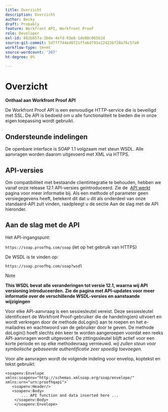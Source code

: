 ```yaml
---
title: Overzicht
description: Overzicht
author: Becky
draft: Probably
feature: Workfront API, Workfront Proof
role: Developer
exl-id: 882b657a-1bde-4efd-93e8-1de80c065b2d
source-git-commit: 5d7ff744ed0721ffa6d793a224226f28a76c57a0
workflow-type: tm+mt
source-wordcount: '267'
ht-degree: 0%

---
```


# Overzicht

**Onthaal aan Workfront Proof API**

De Workfront Proof API is een eenvoudige HTTP-service die is beveiligd met SSL. De API is bedoeld om u alle functionaliteit te bieden die in onze eigen toepassing wordt gebruikt.

## Ondersteunde indelingen

De openbare interface is SOAP 1.1 volgzaam met steun WSDL. Alle aanvragen worden daarom uitgevoerd met XML via HTTPS.

## API-versies

Om compatibiliteit met bestaande clientintegratie te behouden, hebben we vanaf onze release 12.1 API-versies geïntroduceerd. Zie de  [ API werkt ](https://api.proofhq.com/new-updates.html) pagina voor meer informatie bij. Als een methode of parameter geen versiegegevens heeft, betekent dit dat u dit als onderdeel van onze standaard-API zult vinden, raadpleegt u de sectie Aan de slag met de API hieronder.

## Aan de slag met de API

Het API-ingangspunt:

`https://soap.proofhq.com/soap` (let op het gebruik van HTTPS)

De WSDL is te vinden op:

`https://soap.proofhq.com/soap?wsdl`

>[!NOTE]
>
>**This WSDL bevat alle veranderingen tot versie 12.1, waarna wij API versioning introduceerden. Zie de pagina met API-updates voor meer informatie over de verschillende WSDL-versies en aanstaande wijzigingen**

Voor elke API-aanvraag is een sessiesleutel vereist. Deze sessiesleutel identificeert de Workfront Proof-gebruiker die de handeling(en) uitvoert en wordt verkregen door de methode doLogin() aan te roepen en het e-mailadres en wachtwoord van de gebruiker door te geven. De methode doLogin() hoeft slechts één keer te worden aangeroepen voordat een reeks API-aanvragen wordt uitgevoerd. De zittingssleutel blijft actief voor een korte periode en op elke methodevraag vernieuwd. *wij zullen steun voor symbolische gebaseerde authentificatie zeer spoedig toevoegen.*

Voor alle aanvragen wordt de volgende indeling voor envelop, koptekst en tekst gebruikt:

```
<soapenv:Envelope xmlns:soapenv="http://schemas.xmlsoap.org/soap/envelope/" xmlns:urn="urn:proofhqapi">`
   <soapenv:Header/>
   <soapenv:Body>
       ... API function and data inserted here ...
    </soapenv:Body>
    </soapenv:Envelope>
```

